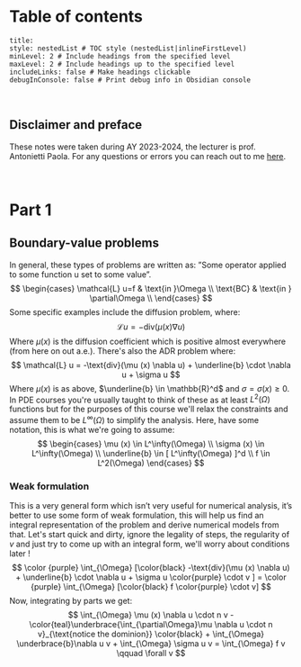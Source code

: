 $$
$$
$$
$$
$$
$$
$$
$$
$$
$$
$$
$$
$$
$$
$$
$$
$$
$$
$$
$$
$$
$$
# Table of contents 
 ```table-of-contents
title:
style: nestedList # TOC style (nestedList|inlineFirstLevel)
minLevel: 2 # Include headings from the specified level
maxLevel: 2 # Include headings up to the specified level
includeLinks: false # Make headings clickable
debugInConsole: false # Print debug info in Obsidian console
```


<div style="page-break-after: always; visibility: hidden">
\pagebreak
</div>

## Disclaimer and preface
These notes were taken during AY 2023-2024, the lecturer is prof. Antonietti Paola.
For any questions or errors you can reach out to me [here](mailto:notes@rayanemara.com?subject=NAPDE%20Notes%20-%20Problem%20problem%20).

<div style="page-break-after: always; visibility: hidden">
\pagebreak
</div>

# Part 1
## Boundary-value problems

In general, these types of problems are written as: ”Some operator applied to some function u set to some value”.
$$
 \begin{cases}
        \mathcal{L} u=f   & \text{in }\Omega          \\
        \text{BC} & \text{in } \partial\Omega \\
    \end{cases}
$$
Some specific examples include the diffusion problem, where:
$$
\mathcal{L} u = -\text{div}(\mu (x) \nabla u)
$$
Where $\mu (x)$ is the diffusion coefficient which is positive almost everywhere (from here on out a.e.).
There's also the ADR problem where:
$$
\mathcal{L} u = -\text{div}(\mu (x) \nabla u) + \underline{b} \cdot \nabla u + \sigma u
$$
Where $\mu (x)$ is as above, $\underline{b} \in  \mathbb{R}^d$ and $\sigma = \sigma (x) \geq 0$.
In PDE courses you're usually taught to think of these as at least $L^2(\Omega)$ functions but for the purposes of this course
we'll relax the constraints and assume them to be $L^{\infty}(\Omega)$ to simplify the analysis. 
Here, have some notation, this is what we're going to assume:
$$
\begin{cases}
        \mu (x) \in L^\infty(\Omega)            \\
        \sigma (x) \in L^\infty(\Omega)           \\
        \underline{b} \in [ L^\infty(\Omega) ]^d \\
        f \in L^2(\Omega)
    \end{cases}
$$
### Weak formulation
This is a very general form which isn’t very useful for numerical analysis, it’s better to use some form of weak formulation, this will help us find an integral representation of the problem and derive numerical models from that.
Let's start quick and dirty, ignore the legality of steps, the regularity of $v$ and just try to come up with an integral form, we'll worry about conditions later !
$$
\color {purple}   \int_{\Omega} [\color{black} -\text{div}(\mu (x) \nabla u) + \underline{b} \cdot \nabla u + \sigma u \color{purple} \cdot v ] = \color {purple}   \int_{\Omega} [\color{black} f \color{purple} \cdot v]
$$
Now, integrating by parts we get:
$$
\int_{\Omega} \mu (x) \nabla u \cdot n v - \color{teal}\underbrace{\int_{\partial\Omega}\mu \nabla u \cdot n v}_{\text{notice the dominion}} \color{black} + \int_{\Omega} \underbrace{b}\nabla u v + \int_{\Omega} \sigma u v = \int_{\Omega} f v \qquad \forall v
$$